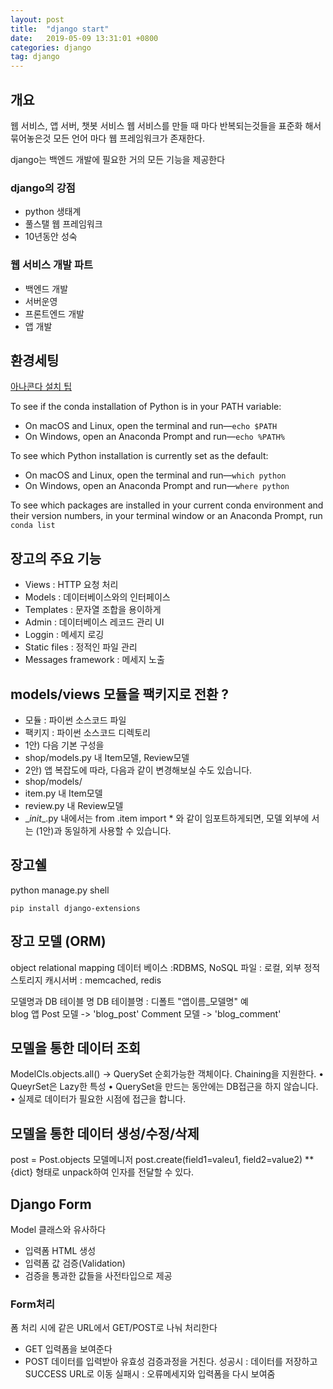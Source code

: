 ```yaml
---
layout: post
title:  "django start"
date:   2019-05-09 13:31:01 +0800
categories: django
tag: django
---
```


## 개요 
웹 서비스, 앱 서버, 챗봇 서비스 
웹 서비스를 만들 때 마다 반복되는것들을 표준화 해서 묶어놓은것 
모든 언어 마다 웹 프레임워크가 존재한다. 

django는 백엔드 개발에 필요한 거의 모든 기능을 제공한다

### django의 강점
- python 생태계
- 풀스탤 웹 프레임워크
- 10년동안 성숙

### 웹 서비스 개발 파트
- 백엔드 개발
- 서버운영 
- 프론트엔드 개발
- 앱 개발

## 환경세팅

[아나콘다 설치 팁](https://docs.anaconda.com/anaconda/user-guide/faq/)


To see if the conda installation of Python is in your PATH variable:

- On macOS and Linux, open the terminal and run—```echo $PATH```  
- On Windows, open an Anaconda Prompt and run—```echo %PATH%```

To see which Python installation is currently set as the default:

- On macOS and Linux, open the terminal and run—```which python```  
- On Windows, open an Anaconda Prompt and run—```where python```  
  
To see which packages are installed in your current conda environment and their version numbers, in your terminal window or an Anaconda Prompt, run ```conda list```  

## 장고의 주요 기능
- Views : HTTP 요청 처리  
- Models : 데이터베이스와의 인터페이스  
- Templates : 문자열 조합을 용이하게  
- Admin : 데이터베이스 레코드 관리 UI  
- Loggin : 메세지 로깅  
- Static files : 정적인 파일 관리  
- Messages framework : 메세지 노출   


## models/views 모듈을 팩키지로 전환 ?
- 모듈 : 파이썬 소스코드 파일
- 팩키지 : 파이썬 소스코드 디렉토리
- 1안) 다음 기본 구성을
- shop/models.py 내 Item모델, Review모델
- 2안) 앱 복잡도에 따라, 다음과 같이 변경해보실 수도 있습니다.
- shop/models/
- item.py 내 Item모델
- review.py 내 Review모델  
- \__init__.py 내에서는 from .item import * 와 같이 임포트하게되면, 모델 외부에
서는 (1안)과 동일하게 사용할 수 있습니다.


## 장고쉘
python manage.py shell

```pip install django-extensions```


## 장고 모델 (ORM)
object relational mapping
데이터 베이스 :RDBMS, NoSQL
파일 : 로컬, 외부 정적 스토리지
캐시서버 : memcached, redis

모델명과 DB 테이블 명
DB 테이블명 : 디폴트 "앱이름_모델명"
예  
blog 앱 
Post 모델 -> 'blog_post'
Comment 모델 -> 'blog_comment'

## 모델을 통한 데이터 조회
ModelCls.objects.all() -> QuerySet 
순회가능한 객체이다. 
Chaining을 지원한다.
• QueyrSet은 Lazy한 특성
• QuerySet을 만드는 동안에는 DB접근을 하지 않습니다.
• 실제로 데이터가 필요한 시점에 접근을 합니다.


## 모델을 통한 데이터 생성/수정/삭제

post = Post.objects 모델메니저
post.create(field1=valeu1, field2=value2)
**{dict} 형태로 unpack하여 인자를 전달할 수 있다.


## Django Form
Model 클래스와 유사하다
- 입력폼 HTML 생성
- 입력폼 값 검증(Validation)
- 검증을 통과한 값들을 사전타입으로 제공

### Form처리
폼 처리 시에 같은 URL에서 GET/POST로 나눠 처리한다
- GET
입력폼을 보여준다
- POST
데이터를 입력받아 유효성 검증과정을 거친다.
성공시 : 데이터를 저장하고 SUCCESS URL로 이동
실패시 : 오류메세지와 입력폼을 다시 보여줌

